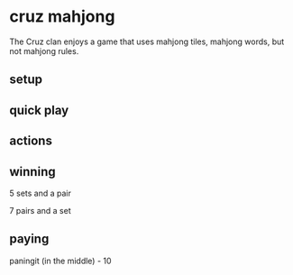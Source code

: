 # cruz mahjong

The Cruz clan enjoys a game that uses mahjong tiles, mahjong words, but not mahjong rules.

## setup

## quick play

## actions

## winning

5 sets and a pair

7 pairs and a set

## paying

paningit (in the middle) - 10
